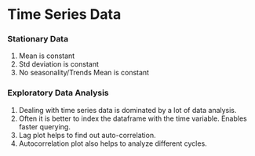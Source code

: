 # Time Series Data

### Stationary Data
1. Mean is constant
2. Std deviation is constant
3. No seasonality/Trends Mean is constant

### Exploratory Data Analysis
1. Dealing with time series data is dominated by a lot of data analysis.
2. Often it is better to index the dataframe with the time variable. Enables faster querying.
3. Lag plot helps to find out auto-correlation.
4. Autocorrelation plot also helps to analyze different cycles.

